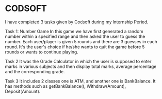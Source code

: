 # CODSOFT
I have completed 3 tasks given by Codsoft during my Internship Period.

Task 1: Number Game
In this game we have first generated a random number within a specified range and then asked the user to guess the number. Each user/player is given 5 rounds and there are 3 guesses in each round. It's the user's choice if he/she wants to quit the game before 5 rounds or wants to continue playing. 

Task 2
It was the Grade Calculator in which the user is supposed to enter marks in various subjects and then display total marks, average percentage and the corresponding grade.

Task 3
It includes 2 classes one is ATM, and another one is BankBalance. It has methods such as getBankBalance(), Withdraw(Amount), Deposit(Amount).
